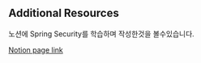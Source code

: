 ## Additional Resources
노션에 Spring Security를 학습하며 작성한것을 볼수있습니다.

[Notion page link](https://www.notion.so/Security6c9a512a29a14d15bef1c2f183f3c155?pvs=4)

